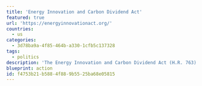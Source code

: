 ```yaml
---
title: 'Energy Innovation and Carbon Dividend Act'
featured: true
url: 'https://energyinnovationact.org/'
countries:
  - us
categories:
  - 3d78ba9a-4f85-464b-a330-1cfb5c137328
tags:
  - politics
description: 'The Energy Innovation and Carbon Dividend Act (H.R. 763) will drive down America''s carbon pollution and bring climate change under control, while unleashing American technology innovation and ingenuity. This policy was also introduced in the Senate in 2018 as S. 3791.'
blueprint: action
id: f4753b21-b588-4f88-9b55-25ba68e05815
---
```

